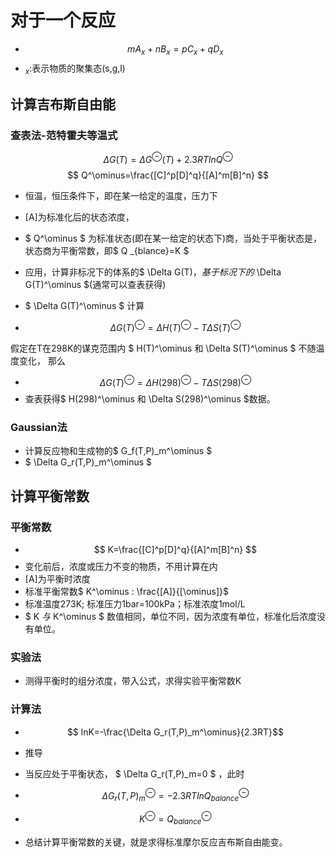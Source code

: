 # 对于一个反应
- $$ mA_x+nB_x=pC_x+qD_x $$
- $_x$:表示物质的聚集态(s,g,l)

## 计算吉布斯自由能

### 查表法-范特霍夫等温式

$$ \Delta G(T)=\Delta G^\ominus(T)+2.3RTlnQ^\ominus $$
$$ Q^\ominus=\frac{[C]^p[D]^q}{[A]^m[B]^n} $$
- 恒温，恒压条件下，即在某一给定的温度，压力下
- [A]为标准化后的状态浓度，
- $ Q^\ominus $ 为标准状态(即在某一给定的状态下)商，当处于平衡状态是，状态商为平衡常数，即$ Q _{blance}=K $
- 应用，计算非标况下的体系的$ \Delta G(T)$，基于标况下的$ \Delta G(T)^\ominus $(通常可以查表获得)

- $ \Delta G(T)^\ominus $ 计算
- $$ \Delta G(T)^\ominus= \Delta H(T)^\ominus-T \Delta S(T)^\ominus $$

假定在T在298K的谋克范围内 $ H(T)^\ominus 和 \Delta S(T)^\ominus $ 不随温度变化， 那么
- $$ \Delta G(T)^\ominus= \Delta H(298)^\ominus-T \Delta S(298)^\ominus $$
- 查表获得$ H(298)^\ominus 和 \Delta S(298)^\ominus $数据。

### Gaussian法
- 计算反应物和生成物的$ G_f(T,P)_m^\ominus $
- $ \Delta G_r(T,P)_m^\ominus $ 


## 计算平衡常数
### 平衡常数
- $$ K=\frac{[C]^p[D]^q}{[A]^m[B]^n} $$
- 变化前后，浓度或压力不变的物质，不用计算在内
- [A]为平衡时浓度
- 标准平衡常数$ K^\ominus : \frac{[A]}{[\ominus]}$
- 标准温度273K; 标准压力1bar=100kPa；标准浓度1mol/L
- $ K $与$ K^\ominus $ 数值相同，单位不同，因为浓度有单位，标准化后浓度没有单位。

### 实验法
- 测得平衡时的组分浓度，带入公式，求得实验平衡常数K

### 计算法
- $$ lnK=-\frac{\Delta G_r(T,P)_m^\ominus}{2.3RT}$$
- 推导
- 当反应处于平衡状态， $ \Delta G_r(T,P)_m=0 $ ，此时
- $$ \Delta G_r(T,P)_m^\ominus=-2.3RTlnQ^\ominus _{balance} $$
- $$ K^\ominus=Q^\ominus _{balance}$$

- 总结计算平衡常数的关键，就是求得标准摩尔反应吉布斯自由能变。